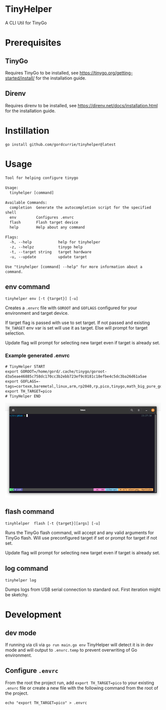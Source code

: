 # TinyHelper

A CLI Util for TinyGo

# Prerequisites

## TinyGo

Requires TinyGo to be installed, see https://tinygo.org/getting-started/install/ for the installation guide.

## Direnv

Requires direnv to be installed, see https://direnv.net/docs/installation.html for the installation guide.

# Instillation

```
go install github.com/gordcurrie/tinyhelper@latest
```

# Usage

```
Tool for helping configure tinygo

Usage:
  tinyhelper [command]

Available Commands:
  completion  Generate the autocompletion script for the specified shell
  env         Configures .envrc
  flash       Flash target device
  help        Help about any command

Flags:
  -h, --help            help for tinyhelper
  -z, --helpz           tinygo help
  -t, --target string   target hardware
  -u, --update          update target

Use "tinyhelper [command] --help" for more information about a command.
```

## env command

```
tinyhelper env [-t {target}] [-u]
```

Creates a `.envrc` file with `GOROOT` and `GOFLAGS` configured for your environment and target device.

If target flag is passed with use to set target. If not passed and existing `TH_TARGET` env var is set
will use it as target. Else will prompt for target selection.

Update flag will prompt for selecting new target even if target is already set.

### Example generated .envrc

```
# TinyHelper START
export GOROOT=/home/gord/.cache/tinygo/goroot-d3a5eae46885c758dc170cc3b2ebb723ef9c0181c18efbe4c5dc3ba26d61a5ae
export GOFLAGS=-tags=cortexm,baremetal,linux,arm,rp2040,rp,pico,tinygo,math_big_pure_go,gc.conservative,scheduler.tasks,serial.usb
export TH_TARGET=pico
# TinyHelper END

```

![TinyHelper](https://github.com/gordcurrie/gifs/blob/main/tinyhelper.gif)

## flash command

```
tinyhlelper  flash [-t {target}][args] [-u]
```

Runs the TinyGo flash command, will accept and any valid arguments for TinyGo flash. Will use preconfigured target if set or prompt for target if not set.

Update flag will prompt for selecting new target even if target is already set.

## log command

```
tinyhelper log
```

Dumps logs from USB serial connection to standard out. First iteration might be sketchy.

# Development

## dev mode

If running via cli via `go run main.go env` TinyHelper will detect it is in dev mode and will output to `.envrc.temp` to prevent overwriting of Go environment.

## Configure `.envrc`

From the root the project run, add `export TH_TARGET=pico` to your existing `.envrc` file or create a
new file with the following command from the root of the project.

```
echo "export TH_TARGET=pico" > .envrc
```
